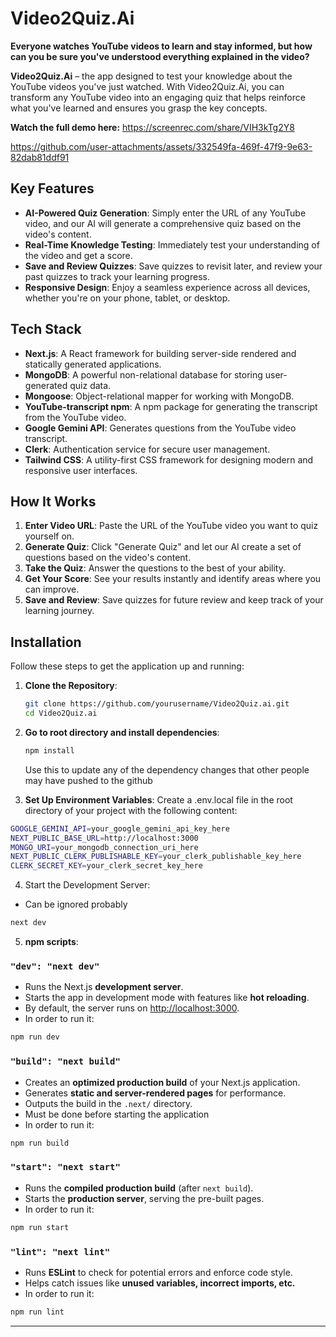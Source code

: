 # Video2Quiz.Ai

**Everyone watches YouTube videos to learn and stay informed, but how can you be sure you've understood everything explained in the video?**

**Video2Quiz.Ai** – the app designed to test your knowledge about the YouTube videos you've just watched. With Video2Quiz.Ai, you can transform any YouTube video into an engaging quiz that helps reinforce what you've learned and ensures you grasp the key concepts.

**Watch the full demo here:**  https://screenrec.com/share/VIH3kTg2Y8 


https://github.com/user-attachments/assets/332549fa-469f-47f9-9e63-82dab81ddf91


## Key Features

- **AI-Powered Quiz Generation**: Simply enter the URL of any YouTube video, and our AI will generate a comprehensive quiz based on the video's content.
- **Real-Time Knowledge Testing**: Immediately test your understanding of the video and get a score.
- **Save and Review Quizzes**: Save quizzes to revisit later, and review your past quizzes to track your learning progress.
- **Responsive Design**: Enjoy a seamless experience across all devices, whether you're on your phone, tablet, or desktop.


## Tech Stack

- **Next.js**: A React framework for building server-side rendered and statically generated applications.
- **MongoDB**: A powerful non-relational database for storing user-generated quiz data.
- **Mongoose**: Object-relational mapper for working with MongoDB.
- **YouTube-transcript npm**: A npm package for generating the transcript from the YouTube video.
- **Google Gemini API**: Generates questions from the YouTube video transcript.
- **Clerk**: Authentication service for secure user management.
- **Tailwind CSS**: A utility-first CSS framework for designing modern and responsive user interfaces.


## How It Works

1. **Enter Video URL**: Paste the URL of the YouTube video you want to quiz yourself on.
2. **Generate Quiz**: Click "Generate Quiz" and let our AI create a set of questions based on the video's content.
3. **Take the Quiz**: Answer the questions to the best of your ability.
4. **Get Your Score**: See your results instantly and identify areas where you can improve.
5. **Save and Review**: Save quizzes for future review and keep track of your learning journey.

## Installation

Follow these steps to get the application up and running:

1. **Clone the Repository**:
   ```bash
   git clone https://github.com/yourusername/Video2Quiz.ai.git
   cd Video2Quiz.ai
   ```

2. **Go to root directory and install dependencies**:
   ```bash
   npm install
   ```
   Use this to update any of the dependency changes that other people may have pushed to the github

3. **Set Up Environment Variables**:
Create a .env.local file in the root directory of your project with the following content:
```bash
GOOGLE_GEMINI_API=your_google_gemini_api_key_here
NEXT_PUBLIC_BASE_URL=http://localhost:3000
MONGO_URI=your_mongodb_connection_uri_here
NEXT_PUBLIC_CLERK_PUBLISHABLE_KEY=your_clerk_publishable_key_here
CLERK_SECRET_KEY=your_clerk_secret_key_here
```

4. Start the Development Server:
- Can be ignored probably

 ```bash
next dev
```


5. **npm scripts**:

### `"dev": "next dev"`
- Runs the Next.js **development server**.
- Starts the app in development mode with features like **hot reloading**.
- By default, the server runs on [http://localhost:3000](http://localhost:3000).
- In order to run it:
```bash
npm run dev
```

### `"build": "next build"`
- Creates an **optimized production build** of your Next.js application.
- Generates **static and server-rendered pages** for performance.
- Outputs the build in the `.next/` directory.
- Must be done before starting the application 
- In order to run it:
```bash
npm run build
```

### `"start": "next start"`
- Runs the **compiled production build** (after `next build`).
- Starts the **production server**, serving the pre-built pages.
- In order to run it:
```bash
npm run start
```

### `"lint": "next lint"`
- Runs **ESLint** to check for potential errors and enforce code style.
- Helps catch issues like **unused variables, incorrect imports, etc.**
- In order to run it:
```bash
npm run lint
```

---